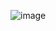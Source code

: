 ![image](https://github.com/MattEqualsOverflow/DynamicForms/assets/63823784/845655e0-1513-46fa-b293-e48ce4ee796a)
